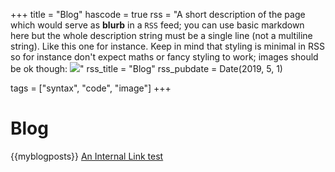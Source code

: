 +++
title = "Blog"
hascode = true
rss = "A short description of the page which would serve as **blurb** in a `RSS` feed; you can use basic markdown here but the whole description string must be a single line (not a multiline string). Like this one for instance. Keep in mind that styling is minimal in RSS so for instance don't expect maths or fancy styling to work; images should be ok though: ![](https://upload.wikimedia.org/wikipedia/en/b/b0/Rick_and_Morty_characters.jpg)"
rss_title = "Blog"
rss_pubdate = Date(2019, 5, 1)

tags = ["syntax", "code", "image"]
+++

# Blog
{{myblogposts}}
[An Internal Link test](../../myBlog/posts/test_post.md)
